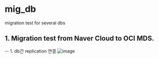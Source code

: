 # mig_db
migration test for several dbs

## 1. Migration test from Naver Cloud to OCI MDS.
-- 1. db간 replication 연결
![image](https://github.com/khkwon01/mig_db/assets/8789421/364201c4-da1a-4262-ae3e-e129f74ae4e3)
